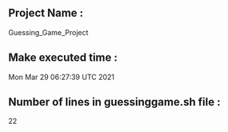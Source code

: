 Project Name :
------------
Guessing_Game_Project
 
 
Make executed time :
------------------
Mon Mar 29 06:27:39 UTC 2021
 
 
Number of lines in guessinggame.sh file :
---------------------------------------
22
